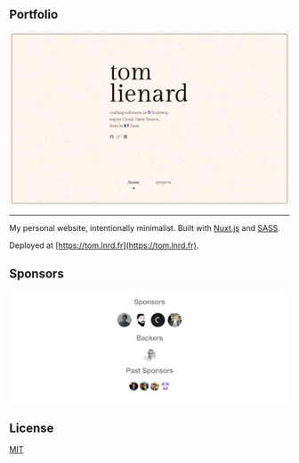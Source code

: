 ## Portfolio

![Image of my portfolio](./cover.png)

---

My personal website, intentionally minimalist. Built with [Nuxt.js](https://nuxt.com) and [SASS](https://sass-lang.com).

Deployed at [https://tom.lnrd.fr](https://tom.lnrd.fr).

## Sponsors

![Sponsors](https://github.com/QuiiBz/dotfiles/blob/main/sponsors.png?raw=true)

## License

[MIT](./LICENSE)
